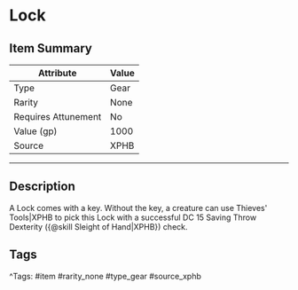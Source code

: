 # Lock

## Item Summary

| Attribute            | Value                        |
|----------------------|------------------------------|
| Type                 | Gear |
| Rarity               | None             |
| Requires Attunement  | No                |
| Value (gp)           | 1000    |
| Source               | XPHB |

---

## Description

A Lock comes with a key. Without the key, a creature can use Thieves' Tools|XPHB to pick this Lock with a successful DC 15 Saving Throw Dexterity ({@skill Sleight of Hand|XPHB}) check.

## Tags

^Tags: #item #rarity_none #type_gear #source_xphb